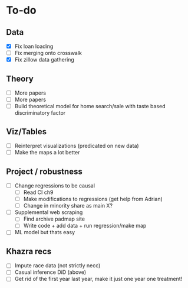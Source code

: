 # To-do

## Data

- [x] Fix loan loading
- [ ] Fix merging onto crosswalk
- [x] Fix zillow data gathering

## Theory

- [ ] More papers
- [ ] More papers
- [ ] Build theoretical model for home search/sale with taste based discriminatory factor

## Viz/Tables

- [ ] Reinterpret visualizations (predicated on new data)
- [ ] Make the maps a lot better

## Project / robustness

- [ ] Change regressions to be causal
  - [ ] Read CI ch9
  - [ ] Make modifications to regressions (get help from Adrian)
  - [ ] Change in minority share as main X?
- [ ] Supplemental web scraping
  - [ ] Find archive padmap site
  - [ ] Write code + add data + run regression/make map
- [ ] ML model but thats easy

## Khazra recs

- [ ] Impute race data (not strictly necc)
- [ ] Casual inference DiD (above)
- [ ] Get rid of the first year last year, make it just one year one treatment!
